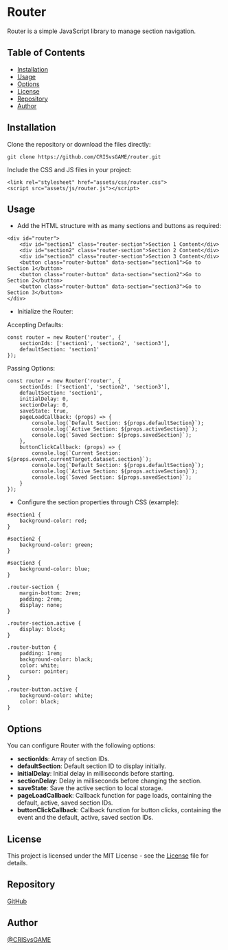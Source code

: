 # Router

Router is a simple JavaScript library to manage section navigation.

## Table of Contents

-   [Installation](#installation)
-   [Usage](#usage)
-   [Options](#options)
-   [License](#license)
-   [Repository](#repository)
-   [Author](#author)

## Installation

Clone the repository or download the files directly:

```
git clone https://github.com/CRISvsGAME/router.git
```

Include the CSS and JS files in your project:

```
<link rel="stylesheet" href="assets/css/router.css">
<script src="assets/js/router.js"></script>
```

## Usage

-   Add the HTML structure with as many sections and buttons as required:

```
<div id="router">
    <div id="section1" class="router-section">Section 1 Content</div>
    <div id="section2" class="router-section">Section 2 Content</div>
    <div id="section3" class="router-section">Section 3 Content</div>
    <button class="router-button" data-section="section1">Go to Section 1</button>
    <button class="router-button" data-section="section2">Go to Section 2</button>
    <button class="router-button" data-section="section3">Go to Section 3</button>
</div>
```

-   Initialize the Router:

Accepting Defaults:

```
const router = new Router('router', {
    sectionIds: ['section1', 'section2', 'section3'],
    defaultSection: 'section1'
});
```

Passing Options:

```
const router = new Router('router', {
    sectionIds: ['section1', 'section2', 'section3'],
    defaultSection: 'section1',
    initialDelay: 0,
    sectionDelay: 0,
    saveState: true,
    pageLoadCallback: (props) => {
        console.log(`Default Section: ${props.defaultSection}`);
        console.log(`Active Section: ${props.activeSection}`);
        console.log(`Saved Section: ${props.savedSection}`);
    },
    buttonClickCallback: (props) => {
        console.log(`Current Section: ${props.event.currentTarget.dataset.section}`);
        console.log(`Default Section: ${props.defaultSection}`);
        console.log(`Active Section: ${props.activeSection}`);
        console.log(`Saved Section: ${props.savedSection}`);
    }
});
```

-   Configure the section properties through CSS (example):

```
#section1 {
    background-color: red;
}

#section2 {
    background-color: green;
}

#section3 {
    background-color: blue;
}

.router-section {
    margin-bottom: 2rem;
    padding: 2rem;
    display: none;
}

.router-section.active {
    display: block;
}

.router-button {
    padding: 1rem;
    background-color: black;
    color: white;
    cursor: pointer;
}

.router-button.active {
    background-color: white;
    color: black;
}
```

## Options

You can configure Router with the following options:

-   **sectionIds**: Array of section IDs.
-   **defaultSection**: Default section ID to display initially.
-   **initialDelay**: Initial delay in milliseconds before starting.
-   **sectionDelay**: Delay in milliseconds before changing the section.
-   **saveState**: Save the active section to local storage.
-   **pageLoadCallback**: Callback function for page loads, containing the default, active, saved section IDs.
-   **buttonClickCallback**: Callback function for button clicks, containing the event and the default, active, saved section IDs.

## License

This project is licensed under the MIT License - see the [License](https://crisvsgame.com/license) file for details.

## Repository

[GitHub](https://github.com/CRISvsGAME/router)

## Author

[@CRISvsGAME](https://crisvsgame.com)
